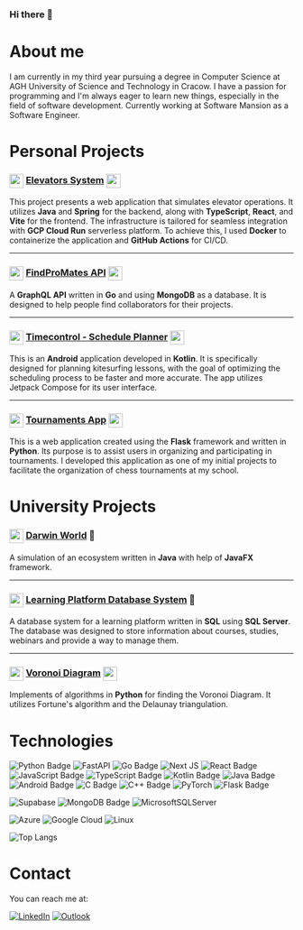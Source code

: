 ### Hi there 👋

# About me

I am currently in my third year pursuing a degree in Computer Science at AGH University of Science and Technology in Cracow. I have a passion for programming and I'm always eager to learn new things, especially in the field of software development. Currently working at Software Mansion as a Software Engineer.

# Personal Projects

### <img src="https://cdn.jsdelivr.net/gh/devicons/devicon@latest/icons/spring/spring-original.svg" width="25" height="25" style="vertical-align:middle"/> [Elevators System](https://github.com/ReptilianEye/ElevatorsSystem) <img src="https://cdn.jsdelivr.net/gh/devicons/devicon@latest/icons/vitejs/vitejs-original.svg" width="25" height="25" style="vertical-align:middle"/>

This project presents a web application that simulates elevator operations. It utilizes **Java** and **Spring** for the backend, along with **TypeScript**, **React**, and **Vite** for the frontend. The infrastructure is tailored for seamless integration with **GCP Cloud Run** serverless platform. To achieve this, I used **Docker** to containerize the application and **GitHub Actions** for CI/CD.

---

### <img src="https://cdn.jsdelivr.net/gh/devicons/devicon@latest/icons/go/go-original.svg" width="25" height="25" style="vertical-align:middle" /> [FindProMates API](https://github.com/ReptilianEye/FindProMates-Api) <img src="https://cdn.jsdelivr.net/gh/devicons/devicon@latest/icons/graphql/graphql-plain.svg" width="25" height="25" style="vertical-align:middle" />

A **GraphQL API** written in **Go** and using **MongoDB** as a database. It is designed to help people find collaborators for their projects.

---

### <img src="https://cdn.jsdelivr.net/gh/devicons/devicon@latest/icons/kotlin/kotlin-original.svg" width="25" height="25" style="vertical-align:middle" /> [Timecontrol - Schedule Planner](https://github.com/ReptilianEye/Timecontrol-schedule-planner) <img src="https://cdn.jsdelivr.net/gh/devicons/devicon@latest/icons/android/android-original.svg" width="25" height="25" style="vertical-align:middle"/>

This is an **Android** application developed in **Kotlin**. It is specifically designed for planning kitesurfing lessons, with the goal of optimizing the scheduling process to be faster and more accurate. The app utilizes Jetpack Compose for its user interface.

---

### <img src="https://cdn.jsdelivr.net/gh/devicons/devicon@latest/icons/python/python-original.svg" width="25" height="25" style="vertical-align:middle" /> [Tournaments App](https://github.com/ReptilianEye/TournamentsApp) <img src="https://cdn.jsdelivr.net/gh/devicons/devicon@latest/icons/flask/flask-original.svg"  width="25" height="25" style="vertical-align:middle" />

This is a web application created using the **Flask** framework and written in **Python**. Its purpose is to assist users in organizing and participating in tournaments. I developed this application as one of my initial projects to facilitate the organization of chess tournaments at my school.

# University Projects

### <img src="https://cdn.jsdelivr.net/gh/devicons/devicon@latest/icons/java/java-original.svg" width="25" height="25" style="vertical-align:middle" /> [Darwin World](https://github.com/ReptilianEye/Darwin-World) 🐒

A simulation of an ecosystem written in **Java** with help of **JavaFX** framework.

---

### <img src="https://cdn.jsdelivr.net/gh/devicons/devicon@latest/icons/sqldeveloper/sqldeveloper-original.svg" width="25" height="25" style="vertical-align:middle" /> [Learning Platform Database System](https://github.com/ReptilianEye/Learning-Platform-Database-System) :book:

A database system for a learning platform written in **SQL** using **SQL Server**. The database was designed to store information about courses, studies, webinars and provide a way to manage them.

---

### <img  src="https://cdn.jsdelivr.net/gh/devicons/devicon@latest/icons/jupyter/jupyter-original.svg" width="25" height="25" style="vertical-align:middle"/> [Voronoi Diagram](https://github.com/ReptilianEye/Voronoi-Diagram) <img src="https://upload.wikimedia.org/wikipedia/commons/thumb/5/54/Euclidean_Voronoi_diagram.svg/800px-Euclidean_Voronoi_diagram.svg.png" width="25" height="25" style="vertical-align:middle"/>

Implements of algorithms in **Python** for finding the Voronoi Diagram. It utilizes Fortune's algorithm and the Delaunay triangulation.

# Technologies

![Python Badge](https://img.shields.io/badge/Python-3776AB?style=for-the-badge&logo=python&logoColor=white)
![FastAPI](https://img.shields.io/badge/FastAPI-005571?style=for-the-badge&logo=fastapi)
![Go Badge](https://img.shields.io/badge/Go-00ADD8?style=for-the-badge&logo=go&logoColor=white)
![Next JS](https://img.shields.io/badge/Next-black?style=for-the-badge&logo=next.js&logoColor=white)
![React Badge](https://img.shields.io/badge/React-20232A?style=for-the-badge&logo=react&logoColor=61DAFB)
![JavaScript Badge](https://img.shields.io/badge/JavaScript-F7DF1E?style=for-the-badge&logo=JavaScript&logoColor=white)
![TypeScript Badge](https://img.shields.io/badge/TypeScript-007ACC?style=for-the-badge&logo=typescript&logoColor=white)
![Kotlin Badge](https://img.shields.io/badge/Kotlin-0095D5?&style=for-the-badge&logo=kotlin&logoColor=white)
![Java Badge](https://img.shields.io/badge/Java-ED8B00?style=for-the-badge&logo=openjdk&logoColor=white)
![Android Badge](https://img.shields.io/badge/Android-3DDC84?style=for-the-badge&logo=android&logoColor=white)
![C Badge](https://img.shields.io/badge/C-00599C?style=for-the-badge&logo=c&logoColor=white)
![C++ Badge](https://img.shields.io/badge/C%2B%2B-00599C?style=for-the-badge&logo=c%2B%2B&logoColor=white)
![PyTorch](https://img.shields.io/badge/PyTorch-%23EE4C2C.svg?style=for-the-badge&logo=PyTorch&logoColor=white)
![Flask Badge](https://img.shields.io/badge/Flask-000000?style=for-the-badge&logo=flask&logoColor=white)

![Supabase](https://img.shields.io/badge/Supabase-3ECF8E?style=for-the-badge&logo=supabase&logoColor=white)
![MongoDB Badge](https://img.shields.io/badge/MongoDB-4EA94B?style=for-the-badge&logo=mongodb&logoColor=white)
![MicrosoftSQLServer](https://img.shields.io/badge/Microsoft%20SQL%20Server-CC2927?style=for-the-badge&logo=microsoft%20sql%20server&logoColor=white)

![Azure](https://img.shields.io/badge/azure-%230072C6.svg?style=for-the-badge&logo=microsoftazure&logoColor=white)
![Google Cloud](https://img.shields.io/badge/GoogleCloud-%234285F4.svg?style=for-the-badge&logo=google-cloud&logoColor=white)
![Linux](https://img.shields.io/badge/Linux-FCC624?style=for-the-badge&logo=linux&logoColor=black)

![Top Langs](https://github-readme-stats.vercel.app/api/top-langs/?username=ReptilianEye&layout=compact&theme=codeSTACKr&hide=jupyter%20notebook,html,css&size_weight=0.5&count_weight=0.5&langs_count=10)

# Contact

You can reach me at:

[![LinkedIn](https://img.shields.io/badge/linkedin-%230077B5.svg?style=for-the-badge&logo=linkedin&logoColor=white)](https://www.linkedin.com/in/piotr-rzadkowski/)
[![Outlook](https://img.shields.io/badge/Microsoft_Outlook-0078D4?style=for-the-badge&logo=microsoft-outlook&logoColor=white)](mailto:piotr.rzadkowski@outlook.com)
